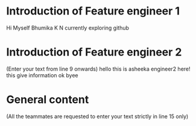 # Introduction of Feature engineer 1
Hi Myself Bhumika K N
currently exploring github




# Introduction of Feature engineer 2 
(Enter your text from line 9 onwards)
hello
this is asheeka engineer2 here!
this give information
ok
byee
# General content
(All the teammates are requested to enter your text strictly in line 15 only)





